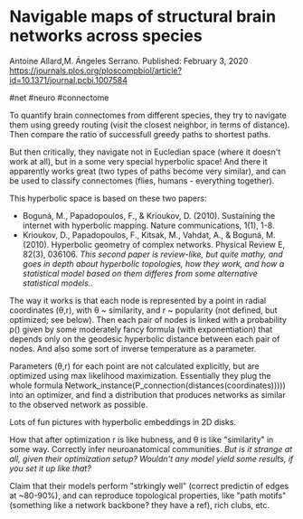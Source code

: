# Navigable maps of structural brain networks across species

Antoine Allard,M. Ángeles Serrano. Published: February 3, 2020
https://journals.plos.org/ploscompbiol/article?id=10.1371/journal.pcbi.1007584

#net #neuro #connectome

To quantify brain connectomes from different species, they try to navigate them using greedy routing (visit the closest neighbor, in terms of distance). Then compare the ratio of successfull greedy paths to shortest paths. 

But then critically, they navigate not in Eucledian space (where it doesn't work at all), but in a some very special hyperbolic space! And there it apparently works great (two types of paths become very similar), and can be used to classify connectomes (flies, humans - everything together).

This hyperbolic space is based on these two papers:
* Boguná, M., Papadopoulos, F., & Krioukov, D. (2010). Sustaining the internet with hyperbolic mapping. Nature communications, 1(1), 1-8.
* Krioukov, D., Papadopoulos, F., Kitsak, M., Vahdat, A., & Boguná, M. (2010). Hyperbolic geometry of complex networks. Physical Review E, 82(3), 036106. _This second paper is review-like, but quite mathy, and goes in depth about hyperbolic topologies, how they work, and how a statistical model based on them differes from some alternative statistical models.._

The way it works is that each node is represented by a point in radial coordinates (θ,r), with θ ~ similarity, and r ~ popularity (not defined, but optimized; see below). Then each pair of nodes is linked with a probability p() given by some moderately fancy formula (with exponentiation) that depends only on the geodesic hyperbolic distance between each pair of nodes. And also some sort of inverse temperature as a parameter.

Parameters (θ,r) for each point are not calculated explicitly, but are optimized using max likelihood maximization. Essentially they plug the whole formula Network_instance(P_connection(distances(coordinates))))) into an optimizer, and find a distribution that produces networks as similar to the observed network as possible.

Lots of fun pictures with hyperbolic embeddings in 2D disks.

How that after optimization r is like hubness, and θ is like "similarity" in some way. Correctly infer neuroanatomical communities. _But is it strange at all, given their optimization setup? Wouldn't any model yield some results, if you set it up like that?_

Claim that their models perform "strkingly well" (correct predictin of edges at ~80-90%), and can reproduce topological properties, like "path motifs" (something like a network backbone? they have a ref), rich clubs, etc.